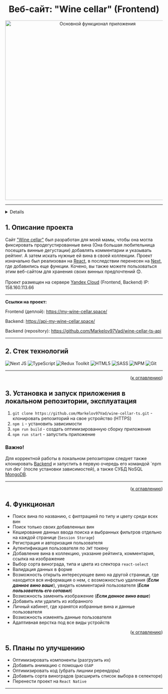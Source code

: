 <h1 align="center">Веб-сайт: "Wine cellar" (Frontend)</h1>


<div align="center">
  <a href="https://my-wine-cellar.space/">
    <img width="575" alt="Основной функционал приложения" src="./src/public/images/wine-cellar.gif">
  </a>
</div>

_____

<a name="summary">
  <details>
    <summary>Оглавление</summary>
    <ol>
      <li><a href="#project-description">Описание проекта</a></li>
      <li><a href="#technologies">Стек технологий</a></li>
      <li><a href="#installation">Установка и запуск приложения в локальном репозитории, эксплуатация</a></li>
      <li><a href="#functionality">Функционал</a></li>
      <li><a href="#enhancement">Планы по улучшению</a></li>
    </ol>
  </details>
</a>

<a name="project-description"><h2>1. Описание проекта</h2></a>
Сайт <a href="https://my-wine-cellar.space/" target="_blank">"Wine cellar"</a> был разработан для моей мамы, чтобы она могла фиксировать продегустированные вина (Она большая любительница посещать винные дегустации) добавлять комментарии и указывать рейтинг. А затем искать нужные ей вина в своей коллекции. Проект изначально был реализован на <a href="https://react.dev/">React</a>, в последствии перенесен на <a href="https://nextjs.org/">Next</a>, где добавились еще функции. Кочено, вы также можете пользоваться этим веб-сайтом для хранения своих винных предпочтений 😊.
<br></br>
Проект размещен на сервере <a href="https://nextjs.org/">Yandex Cloud</a> (Frontend, Backend) IP: 158.160.113.66

____

<b>Ссылки на проект:</b>

Frontend (деплой): https://my-wine-cellar.space/

Backend: https://api-my-wine-cellar.space/

Backend (repository): https://github.com/Markelov97Vad/wine-cellar-ts-api

___

<a name="technologies"><h2>2. Стек технологий</h2></a>

![Next JS](https://img.shields.io/badge/Next-black?style=for-the-badge&logo=next.js&logoColor=white)
![TypeScript](https://img.shields.io/badge/typescript-%23007ACC.svg?style=for-the-badge&logo=typescript&logoColor=white)
![Redux Toolkit](https://img.shields.io/badge/Redux&nbsp;Toolkit-333?style=for-the-badge&logo=redux&logoColor=7549bc)
![HTML5](https://img.shields.io/badge/html5-%23E34F26.svg?style=for-the-badge&logo=html5&logoColor=white)
![SASS](https://img.shields.io/badge/SASS-hotpink.svg?style=for-the-badge&logo=SASS&logoColor=white)
![NPM](https://img.shields.io/badge/NPM-%23CB3837.svg?style=for-the-badge&logo=npm&logoColor=white)
![Git](https://img.shields.io/badge/git-%23F05033.svg?style=for-the-badge&logo=git&logoColor=white)

____

<div align="right">(<a href="#summary">к оглавлению</a>)</div>

<a name="installation"><h2>3. Установка и запуск приложения в локальном репозитории, эксплуатация</h2></a>
1. `git clone https://github.com/Markelov97Vad/wine-cellar-ts.git` - клонировать репозиторий на свое устройство (HTTPS)
2. `npm i` - установить зависимости
3. `npm run build` - создать оптимизированную сборку приложения
4. `npm run start` - запустить приложение

<h3>Важно!</h3>Для корректной работы в локальном репозитории следует также клонировать <a href="https://github.com/Markelov97Vad/wine-cellar-ts-api">Backend</a> и запустить в первую очередь его командой `npm run dev` (после установки зависимостей), а также СУБД NoSQL <a href="https://www.mongodb.com/">MongoDB</a>.

____

<div align="right">(<a href="#summary">к оглавлению</a>)</div>

<a name="functionality"><h2>4. Функционал</h2></a>

- Поиск вина по названию, с филтрацией по типу и цвету среди всех вин
- Поиск только своих добавленных вин
- Кеширование данных ввода поиска и выбранных фильтров отдельно на каждой странице (```Session Storage```)
- Регистрация и авторизация пользователя
- Аутентификация пользователя по ```JWT``` токену
- Добавление вина в коллекцию, указание рейтинга, комментария, ссылка на изображение
- Выбор сорта винограда, типа и цвета из слектора ```react-select```
- Валидация данных в форме
- Возможность открыть интересующее вино на другой странице, где находится вся информация о нем, с возможностью удаления (***Если данное вино ваше***), увидеть комментарий пользователя (***Если пользователь его сотавил***)
- Возможность заменить изображение (***Если данное вино ваше***)
- Добавить или удалить из избранного
- Личный кабинет, где хранятся избранные вина и данные пользователя
- Возможность изменять данные пользователя
- Адаптивная верстка под все виды устройств

<div align="right">(<a href="#summary">к оглавлению</a>)</div>

<a name="enhancement"><h2>5. Планы по улучшению</h2></a>
- Оптимизировать компоненты (разгрузить их)
- Добавить анимацию с помощью ```GSAP```
- Оптимизировать код (убрать лишнии ререндоры)
- Добавить сорта виноградов (расширить список выбора в селекторе)
- Перенести проект на ```React Native```

___
